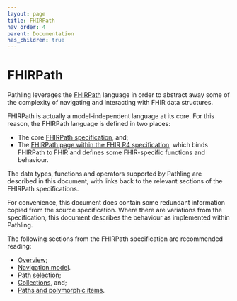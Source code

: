 ```yaml
---
layout: page
title: FHIRPath
nav_order: 4
parent: Documentation
has_children: true
---
```


# FHIRPath

Pathling leverages the [FHIRPath](https://hl7.org/fhirpath/)
language in order to abstract away some of the complexity of navigating and
interacting with FHIR data structures.

FHIRPath is actually a model-independent language at its core. For this reason,
the FHIRPath language is defined in two places:

- The core
  [FHIRPath specification](https://hl7.org/fhirpath/), and;
- The
  [FHIRPath page within the FHIR R4 specification](https://hl7.org/fhir/R4/fhirpath.html),
  which binds FHIRPath to FHIR and defines some FHIR-specific functions and
  behaviour.

The data types, functions and operators supported by Pathling are described in
this document, with links back to the relevant sections of the FHIRPath
specifications.

For convenience, this document does contain some redundant information copied
from the source specification. Where there are variations from the
specification, this document describes the behaviour as implemented within
Pathling.

The following sections from the FHIRPath specification are recommended reading:

- [Overview](https://hl7.org/fhirpath/#overview);
- [Navigation model](https://hl7.org/fhirpath/#navigation-model).
- [Path selection](https://hl7.org/fhirpath/#path-selection);
- [Collections](https://hl7.org/fhirpath/#collections), and;
- [Paths and polymorphic items](https://hl7.org/fhirpath/#paths-and-polymorphic-items).
